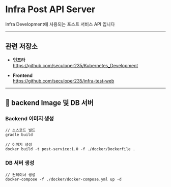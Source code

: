 # Infra Post API Server

Infra Development에 사용되는 포스트 서비스 API 입니다

---
## 관련 저장소
* **인프라**\
https://github.com/seculoper235/Kubernetes_Development


* **Frontend**\
https://github.com/seculoper235/infra-test-web

---
## 📝 backend Image 및 DB 서버
### Backend 이미지 생성
```shell
// 소스코드 빌드
gradle build

// 이미지 생성
docker build -t post-service:1.0 -f ./docker/Dockerfile .
```

### DB 서버 생성
```shell
// 컨테이너 생성
docker-compose -f ./docker/docker-compose.yml up -d
```
